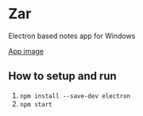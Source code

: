 # Zar
Electron based notes app for Windows

[App image](resources/Screenshot_1.png)

## How to setup and run
1. `npm install --save-dev electron`
2. `npm start`
